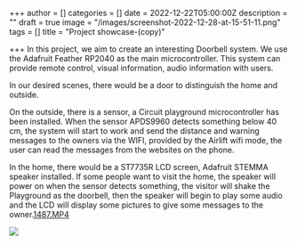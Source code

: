 +++
author = []
categories = []
date = 2022-12-22T05:00:00Z
description = ""
draft = true
image = "/images/screenshot-2022-12-28-at-15-51-11.png"
tags = []
title = "Project showcase-(copy)"

+++
In this project, we aim to create an interesting Doorbell system. We use the Adafruit Feather RP2040 as the main microcontroller. This system can provide remote control, visual information, audio information with users.

In our desired scenes, there would be a door to distinguish the home and outside.

On the outside, there is a sensor, a Circuit playground microcontroller has been installed. When the sensor APDS9960 detects something below 40 cm, the system will start to work and send the distance and warning messages to the owners via the WIFI, provided by the Airlift wifi mode, the user can read the messages from the websites on the phone.

In the home, there would be a ST7735R LCD screen, Adafruit STEMMA speaker installed. If some people want to visit the home, the speaker will power on when the sensor detects something, the visitor will shake the Playground as the doorbell, then the speaker will begin to play some audio and the LCD will display some pictures to give some messages to the owner.[1487.MP4](/images/1487.MP4 "1487.MP4")

![](/images/1487-2.GIF)